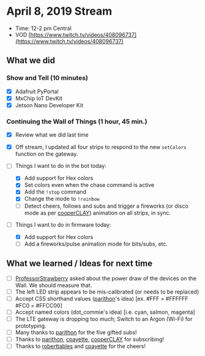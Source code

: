 # April 8, 2019 Stream

- Time: 12-2 pm Central
- VOD [https://www.twitch.tv/videos/408096737](https://www.twitch.tv/videos/408096737)

## What we did

### Show and Tell (10 minutes)

- [X] Adafruit PyPortal
- [X] MxChip IoT DevKit
- [X] Jetson Nano Developer Kit

### Continuing the Wall of Things (1 hour, 45 min.)

- [X] Review what we did last time
- [X] Off stream, I updated all four strips to respond to the new `setColors` function on the gateway.

- [ ] Things I want to do in the bot today:
  - [X] Add support for Hex colors
  - [X] Set colors even when the chase command is active
  - [X] Add the `!stop` command
  - [X] Change the mode to `!rainbow`
  - [ ] Detect cheers, follows and subs and trigger a fireworks (or disco mode as per [cooperCLAY](https://www.twitch.tv/cooperCLAY)) animation on all strips, in sync.

- [ ] Things I want to do in firmware today:
  - [X] Add support for Hex colors
  - [ ] Add a fireworks/pulse animation mode for bits/subs, etc.

## What we learned / Ideas for next time

- [ ] [ProfessorStrawberry](https://www.twitch.tv/ProfessorStrawberry) asked about the power draw of the devices on the Wall. We should measure that.
- [ ] The left LED strip appears to be mis-calibrated (or needs to be replaced)
- [ ] Accept CSS shorthand values ([parithon](https://www.twitch.tv/parithon)'s idea) [ex. #FFF = #FFFFFF #FC0 = #FFCC00] 
- [ ] Accept named colors (dot_commie's idea) [i.e. cyan, salmon, magenta]
- [ ] The LTE gateway is dropping too much; Switch to an Argon (Wi-Fi) for prototyping.
- [ ] Many thanks to [parithon](https://www.twitch.tv/parithon) for the five gifted subs!
- [ ] Thanks to [parithon](https://www.twitch.tv/parithon), [cpayette](https://www.twitch.tv/cpayette), [cooperCLAY](https://www.twitch.tv/cooperCLAY) for subscribing!
- [ ] Thanks to [roberttables](https://www.twitch.tv/roberttables) and [cpayette](https://www.twitch.tv/cpayette) for the cheers!